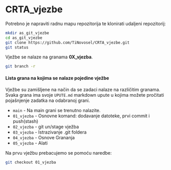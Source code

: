 # CRTA_vjezbe
Potrebno je napraviti radnu mapu repozitorija te klonirati udaljeni repozitorij:
```sh
mkdir as_git_vjezbe
cd as_git_vjezbe
git clone https://github.com/TiNovosel/CRTA_vjezbe.git
git status
```

Vježbe se nalaze na granama <strong>0X_vjezba</strong>.
```sh
git branch -r
```
#### Lista grana na kojima se nalaze pojedine vježbe

Vježbe su zamišljene na način da se zadaci nalaze na različitim granama. Svaka grana ima svoje `UPUTE.md` markdown upute u kojima možete pročitati pojašnjenje zadatka na odabranoj grani.  

- `main` - Na main grani se trenutno nalazite.
- `01_vjezba` - Osnovne komand: dodavanje datoteke, prvi commit i push(stash)
- `02_vjezba` - git un/stage vježba
- `03_vjezba` - Istrazivanje .git foldera
- `04_vjezba` - Osnove Grananja
- `05_vjezba` - Alati 
 




Na prvu vježbu prebacujemo se pomoću naredbe: 

```sh
git checkout 01_vjezba
```

    
